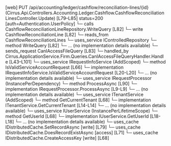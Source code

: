 [web] PUT /api/accounting/ledger/cashflow/reconciliation-lines/{id}  (Cirrus.Api.Controllers.Accounting.Ledger.Cashflow.CashflowReconciliationLinesController.Update)  [L79–L85] status=200 [auth=Authentication.UserPolicy]
  └─ calls CashflowReconciliationLineRepository.WriteQuery [L82]
  └─ write CashflowReconciliationLine [L82]
    └─ reads_from CashflowReconciliationLines
  └─ uses_service IControlledRepository<CashflowReconciliationLine>
    └─ method WriteQuery [L82]
      └─ ... (no implementation details available)
  └─ sends_request CanIAccessFileQuery [L83]
    └─ handled_by Cirrus.ApplicationService.Firm.Queries.CanIAccessFileQueryHandler.Handle [L43–L101]
      └─ uses_service IRequestInfoService (AddScoped)
        └─ method IsValidServiceAccountRequest [L66]
          └─ implementation IRequestInfoService.IsValidServiceAccountRequest [L20-L20]
          └─ ... (no implementation details available)
      └─ uses_service IRequestProcessor (InstancePerDependency)
        └─ method ProcessAsync [L90]
          └─ implementation IRequestProcessor.ProcessAsync [L9-L9]
          └─ ... (no implementation details available)
      └─ uses_service ITenantService (AddScoped)
        └─ method GetCurrentTenant [L68]
          └─ implementation ITenantService.GetCurrentTenant [L14-L14]
          └─ ... (no implementation details available)
      └─ uses_service IUserService (InstancePerLifetimeScope)
        └─ method GetUserId [L68]
          └─ implementation IUserService.GetUserId [L18-L18]
          └─ ... (no implementation details available)
      └─ uses_cache IDistributedCache.SetRecordAsync [write] [L79]
      └─ uses_cache IDistributedCache.DoesRecordExistAsync [access] [L71]
      └─ uses_cache IDistributedCache.CreateAccessKey [write] [L68]

